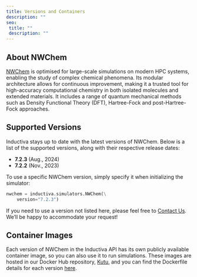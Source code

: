 ```yaml
---
title: Versions and Containers
description: ""
seo:
 title: ""
 description: ""
---
```


## About NWChem
[NWChem](https://www.nwchem-sw.org) is optimised for large-scale simulations on modern HPC systems, enabling the study of complex chemical phenomena. Its modular architecture allows for continuous improvement, making it a trusted tool for high-accuracy computational chemistry in both isolated molecules and extended materials. It includes a range of quantum mechanical methods such as Density Functional Theory (DFT), Hartree-Fock and post-Hartree-Fock approaches.

## Supported Versions
Inductiva stays up to date with the latest versions of NWChem. Below is a list of the supported versions, along with their respective release dates:

- **7.2.3** (Aug., 2024) 
- **7.2.2** (Nov., 2023) 

To use a specific NWChem version, simply specify it when initializing the simulator:

```python
nwchem = inductiva.simulators.NWChem(\
    version="7.2.3")
```

If you need to use a version not listed here, please feel free to [Contact Us](mailto:support@inductiva.ai).
We’ll be happy to accommodate your request!

## Container Images
Each version of NWChem in the Inductiva API has its own publicly available container image, 
so you can also use it to run simulations. These images are hosted in our Docker Hub repository, 
[Kutu](https://hub.docker.com/r/inductiva/kutu/tags?name=nwchem), and you can find the 
Dockerfile details for each version [here](https://github.com/inductiva/kutu/tree/main/simulators/nwchem).